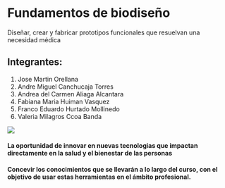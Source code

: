 # Fundamentos de biodiseño
Diseñar, crear y fabricar prototipos funcionales que resuelvan una necesidad médica
## Integrantes:
1. Jose Martin Orellana
2. Andre Miguel Canchucaja Torres
3.  Andrea del Carmen Aliaga Alcantara
4. Fabiana Maria Huiman Vasquez
5. Franco Eduardo Hurtado Mollinedo
6. Valeria Milagros Ccoa Banda 

![](https://github.com/Valeri0206/FBIO/blob/main/Foto%20Valeria.jpg)
#### La oportunidad de innovar en nuevas tecnologias que impactan directamente en la salud y el bienestar de las personas
#### Concevir los conocimientos que se llevarán a lo largo del curso, con el objetivo de usar estas herramientas en el ámbito profesional.
